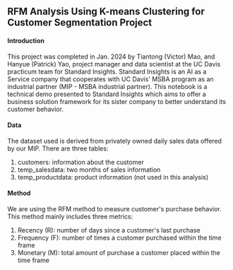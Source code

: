 ## RFM Analysis Using K-means Clustering for Customer Segmentation Project

#### Introduction
This project was completed in Jan. 2024 by Tiantong (Victor) Mao, and Hanyue (Patrick) Yao, project manager and data scientist at the UC Davis practicum team for Standard Insights. 
Standard Insights is an AI as a Service company that cooperates with UC Davis' MSBA program as an industrial partner (MIP - MSBA industrial partner). 
This notebook is a technical demo presented to Standard Insights which aims to offer a business solution framework for its sister company to better understand its customer behavior. 

#### Data
The dataset used is derived from privately owned daily sales data offered by our MIP. 
There are three tables:
1. customers: information about the customer
2. temp_salesdata: two months of sales information
3. temp_productdata:  product information (not used in this analysis)

#### Method
We are using the RFM method to measure customer's purchase behavior. This method mainly includes three metrics:
1. Recency (R): number of days since a customer's last purchase
2. Frequency (F): number of times a customer purchased within the time frame
3. Monetary (M): total amount of purchase a customer placed within the time frame
